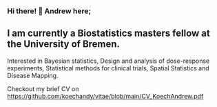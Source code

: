 ### Hi there! :wave: Andrew here;

## I am currently a Biostatistics masters fellow at the University of Bremen.

Interested in Bayesian statistics, Design and analysis of dose-response experiments, Statistical methods for clinical trials, Spatial Statistics and Disease Mapping.

Checkout my brief CV on https://github.com/koechandy/vitae/blob/main/CV_KoechAndrew.pdf
